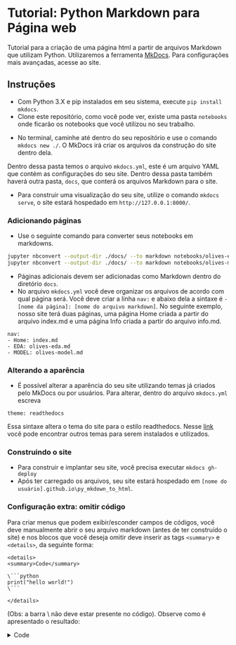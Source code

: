 # Tutorial: Python Markdown para Página web
Tutorial para a criação de uma página html a partir de arquivos Markdown que utilizam Python. Utilizaremos a ferramenta [MkDocs](https://www.mkdocs.org). Para configurações mais avançadas, acesse ao site.

## Instruções
- Com Python 3.X e pip instalados em seu sistema, execute
`pip install mkdocs`.
- Clone este repositório, como você pode ver, existe uma pasta `notebooks` onde ficarão os notebooks que você utilizou no seu trabalho.
<!-- - Crie um repositório no Github e clone em seu computador. -->
<!-- - Nas configurações do seu repositório, desça até o campo ```GitHub Pages```, em ```Source``` selecione ```master branch```. Sua página agora está hospedada em [nome do seu usuário].github.io/[nome do repositório]. -->
- No terminal, caminhe até dentro do seu repositório e use o comando `mkdocs new ./`. O MkDocs irá criar os arquivos da construção do site dentro dela.

Dentro dessa pasta temos o arquivo `mkdocs.yml`, este é um arquivo YAML que contém as configurações do seu site. Dentro dessa pasta também haverá outra pasta, `docs`, que conterá os arquivos Markdown para o site.
- Para construir uma visualização do seu site, utilize o comando `mkdocs serve`, o site estará hospedado em `http://127.0.0.1:8000/`.

### Adicionando páginas
- Use o seguinte comando para converter seus notebooks em markdowns.

```bash
jupyter nbconvert --output-dir ./docs/ --to markdown notebooks/olives-eda.ipynb
jupyter nbconvert --output-dir ./docs/ --to markdown notebooks/olives-model.ipynb
```
- Páginas adicionais devem ser adicionadas como Markdown dentro do diretório `docs`. 
- No arquivo ```mkdocs.yml``` você deve organizar os arquivos de acordo com qual página será. Você deve criar a linha ```nav:``` e abaixo dela a sintaxe é ```- [nome da página]: [nome do arquivo markdown]```. No seguinte exemplo, nosso site terá duas páginas, uma página Home criada a partir do arquivo index.md e uma página Info criada a partir do arquivo info.md.

```
nav:
- Home: index.md
- EDA: olives-eda.md
- MODEL: olives-model.md
```
### Alterando a aparência
- É possível alterar a aparência do seu site utilizando temas já criados pelo MkDocs ou por usuários. Para alterar, dentro do arquivo ```mkdocs.yml``` escreva
```
theme: readthedocs
```

Essa sintaxe altera o tema do site para o estilo readthedocs. Nesse [link](https://github.com/mkdocs/mkdocs/wiki/MkDocs-Themes) você pode encontrar outros temas para serem instalados e utilizados.

### Construindo o site
- Para construir e implantar seu site, você precisa executar `mkdocs gh-deploy`
- Após ter carregado os arquivos, seu site estará hospedado em ```[nome do usuário].github.io\py_mkdown_to_html```.

### Configuração extra: omitir código

Para criar menus que podem exibir/esconder campos de códigos, você deve manualmente abrir o seu arquivo markdown (antes de ter construído o site) e nos blocos que você deseja omitir deve inserir as tags ```<summary>``` e ```<details>```, da seguinte forma:

```
<details>
<summary>Code</summary>

\```python
print("hello world!")
\```

</details>
```
(Obs: a barra \ não deve estar presente no código).
Observe como é apresentado o resultado:

<details>
<summary>Code</summary>

```python
print("hello world!")
```

</details>


